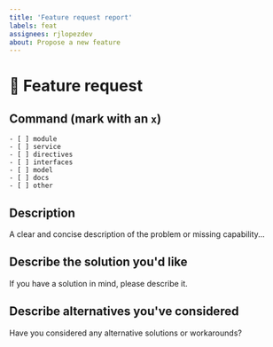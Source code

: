 ```yaml
---
title: 'Feature request report'
labels: feat
assignees: rjlopezdev
about: Propose a new feature
---
```


<!--🔅🔅🔅🔅🔅🔅🔅🔅🔅🔅🔅🔅🔅🔅🔅🔅🔅🔅🔅🔅🔅🔅🔅🔅🔅🔅🔅🔅🔅🔅🔅

Oh hi there! 😄

To expedite issue processing please search open and closed issues before submitting a new one.
Existing issues often contain information about workarounds, resolution, or progress updates.

🔅🔅🔅🔅🔅🔅🔅🔅🔅🔅🔅🔅🔅🔅🔅🔅🔅🔅🔅🔅🔅🔅🔅🔅🔅🔅🔅🔅🔅🔅🔅🔅🔅-->


# 🚀 Feature request


## Command (mark with an `x`)
<!-- Can you pin-point the command or commands that are relevant for this feature request? -->
<!-- ✍️edit: -->
```
- [ ] module
- [ ] service
- [ ] directives
- [ ] interfaces
- [ ] model
- [ ] docs
- [ ] other
```

## Description
<!-- ✍️--> A clear and concise description of the problem or missing capability...


## Describe the solution you'd like
<!-- ✍️--> If you have a solution in mind, please describe it.


## Describe alternatives you've considered
<!-- ✍️--> Have you considered any alternative solutions or workarounds?
